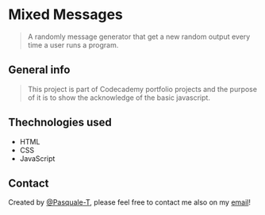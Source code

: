 # Mixed Messages
> A randomly message generator that get a new random output every time a user runs a program.

## General info
> This project is part of Codecademy portfolio projects and the purpose of it is to show the acknowledge of the basic javascript.

## Thechnologies used
* HTML
* CSS
* JavaScript

## Contact
Created by [@Pasquale-T](https://github.com/PasqualeT-Git), please feel free to contact me also on my [email](mailto:troisepasquale1990@gmail.com)!  